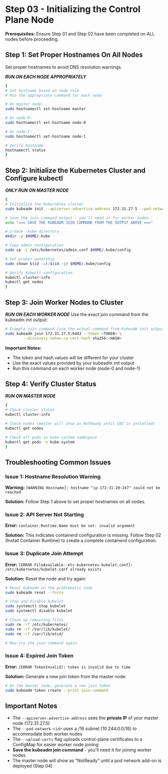 # Step 03 - Initializing the Control Plane Node

**Prerequisites:** Ensure Step 01 and Step 02 have been completed on ALL nodes before proceeding.

## Step 1: Set Proper Hostnames On All Nodes
Set proper hostnames to avoid DNS resolution warnings.

***RUN ON EACH NODE APPROPRIATELY***
```bash
{
# Set hostname based on node role
# Run the appropriate command for each node:

# On master node:
sudo hostnamectl set-hostname master

# On node-0:
sudo hostnamectl set-hostname node-0

# On node-1:
sudo hostnamectl set-hostname node-1

# Verify hostname
hostnamectl status
}
```

## Step 2: Initialize the Kubernetes Cluster and Configure kubectl

***ONLY RUN ON MASTER NODE***
```bash
{
# Initialize the Kubernetes cluster
sudo kubeadm init --apiserver-advertise-address 172.31.27.5 --pod-network-cidr "10.244.0.0/16" --upload-certs

# Save the join command output - you'll need it for worker nodes
echo "=== SAVE THE KUBEADM JOIN COMMAND FROM THE OUTPUT ABOVE ==="

# Create .kube directory
mkdir -p $HOME/.kube

# Copy admin configuration
sudo cp -i /etc/kubernetes/admin.conf $HOME/.kube/config

# Set proper ownership
sudo chown $(id -u):$(id -g) $HOME/.kube/config

# Verify kubectl configuration
kubectl cluster-info
kubectl get nodes
}
```

## Step 3: Join Worker Nodes to Cluster

***RUN ON EACH WORKER NODE***
Use the exact join command from the kubeadm init output:

```bash
# Example join command (use the actual command from kubeadm init output):
sudo kubeadm join 172.31.27.5:6443 --token <TOKEN> \
        --discovery-token-ca-cert-hash sha256:<HASH>
```

**Important Notes:**
- The token and hash values will be different for your cluster
- Use the exact values provided by your kubeadm init output
- Run this command on each worker node (node-0 and node-1)











## Step 4: Verify Cluster Status

***RUN ON MASTER NODE***
```bash
{
# Check cluster status
kubectl cluster-info

# Check nodes (master will show as NotReady until CNI is installed)
kubectl get nodes

# Check all pods in kube-system namespace
kubectl get pods -n kube-system
}
```

## Troubleshooting Common Issues

### Issue 1: Hostname Resolution Warning
**Warning:** `[WARNING Hostname]: hostname "ip-172-31-20-247" could not be reached`

**Solution:** Follow Step 1 above to set proper hostnames on all nodes.

### Issue 2: API Server Not Starting
**Error:** `container.Runtime.Name must be set: invalid argument`

**Solution:** This indicates containerd configuration is missing. Follow Step 02 (Install Container Runtime) to create a complete containerd configuration.

### Issue 3: Duplicate Join Attempt
**Error:** `[ERROR FileAvailable--etc-kubernetes-kubelet.conf]: /etc/kubernetes/kubelet.conf already exists`

**Solution:** Reset the node and try again:

```bash
# Reset kubeadm on the problematic node
sudo kubeadm reset --force

# Stop and disable kubelet
sudo systemctl stop kubelet
sudo systemctl disable kubelet

# Clean up remaining files
sudo rm -rf /etc/kubernetes/
sudo rm -rf /var/lib/kubelet/
sudo rm -rf /var/lib/etcd/

# Now try the join command again
```

### Issue 4: Expired Join Token
**Error:** `[ERROR TokenInvalid]: token is invalid due to time`

**Solution:** Generate a new join token from the master node:

```bash
# On the master node, generate a new join token
sudo kubeadm token create --print-join-command
```

## Important Notes
- The `--apiserver-advertise-address` uses the **private IP** of your master node (172.31.27.5)
- The `--pod-network-cidr` uses a /16 subnet (10.244.0.0/16) to accommodate both worker nodes
- The `--upload-certs` flag uploads control-plane certificates to a ConfigMap for easier worker node joining
- **Save the kubeadm join command** - you'll need it for joining worker nodes
- The master node will show as "NotReady" until a pod network add-on is deployed (Step 04)